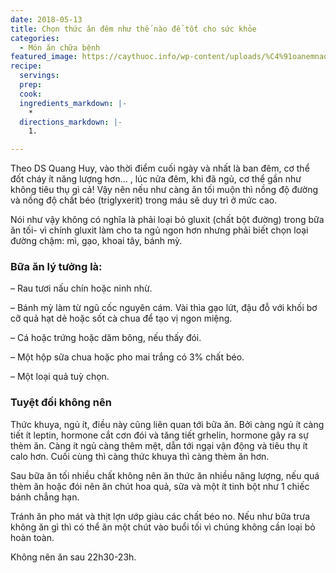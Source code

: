 ```yaml
---
date: 2018-05-13
title: Chọn thức ăn đêm như thế nào để tốt cho sức khỏe
categories:
  - Món ăn chữa bệnh
featured_image: https://caythuoc.info/wp-content/uploads/%C4%91oanemnaototchosuckhoe.jpg
recipe:
  servings:  
  prep:  
  cook:  
  ingredients_markdown: |-
    * 
  directions_markdown: |-
    1. 

---
```

Theo DS Quang Huy, vào thời điểm cuối ngày và nhất là ban đêm, cơ thể đốt cháy ít năng lượng hơn… , lúc nửa đêm, khi đã ngủ, cơ thể gần như không tiêu thụ gì cả! Vậy nên nếu như càng ăn tối muộn thì nồng độ đường và nồng độ chất béo (triglyxerit) trong máu sẽ duy trì ở mức cao.

Nói như vậy không có nghĩa là phải loại bỏ gluxit (chất bột đường) trong bữa ăn tối- vì chính gluxit làm cho ta ngủ ngon hơn nhưng phải biết chọn loại đường chậm: mì, gạo, khoai tây, bánh mỳ.

<h3>Bữa ăn lý tưởng là:</h3>

– Rau tươi nấu chín hoặc ninh nhừ.

– Bánh mỳ làm từ ngũ cốc nguyên cám. Vài thìa gạo lứt, đậu đỗ với khối bơ cỡ quả hạt dẻ hoặc sốt cà chua để tạo vị ngon miệng.

– Cá hoặc trứng hoặc dăm bông, nếu thấy đói.

– Một hộp sữa chua hoặc pho mai trắng có 3% chất béo.

– Một loại quả tuỳ chọn.

<h3>Tuyệt đối không nên</h3>

Thức khuya, ngủ ít, điều này cũng liên quan tới bữa ăn. Bởi càng ngủ ít càng tiết ít leptin, hormone cắt cơn đói và tăng tiết grhelin, hormone gây ra sự thèm ăn. Càng ít ngủ càng thêm mệt, dẫn tới ngại vận động và tiêu thụ ít calo hơn. Cuối cùng thì càng thức khuya thì càng thèm ăn hơn.

Sau bữa ăn tối nhiều chất không nên ăn thức ăn nhiều năng lượng, nếu quá thèm ăn hoặc đói nên ăn chút hoa quả, sữa và một ít tinh bột như 1 chiếc bánh chẳng hạn.

Tránh ăn pho mát và thịt lợn ướp giàu các chất béo no. Nếu như bữa trưa không ăn gì thì có thể ăn một chút vào buổi tối vì chúng không cần loại bỏ hoàn toàn.

Không nên ăn sau 22h30-23h.
 